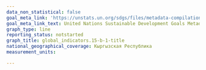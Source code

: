 ```yaml
---
data_non_statistical: false
goal_meta_link: 'https://unstats.un.org/sdgs/files/metadata-compilation/Metadata-Goal-15.pdf '
goal_meta_link_text: United Nations Sustainable Development Goals Metadata (PDF 4.0 MB)
graph_type: line
reporting_status: notstarted
graph_title: global_indicators.15-b-1-title
national_geographical_coverage: Кыргызская Республика
measurement_units: 

---
```

